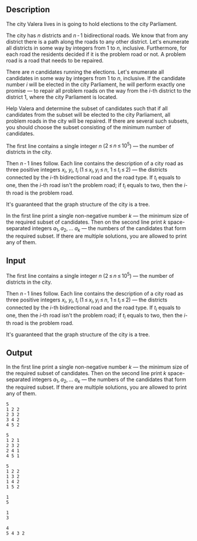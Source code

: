 ## Description

<div><p>The city Valera lives in is going to hold elections to the city Parliament.</p><p>The city has <span class="tex-span"><i>n</i></span> districts and <span class="tex-span"><i>n</i> - 1</span> bidirectional roads. We know that from any district there is a path along the roads to any other district. Let's enumerate all districts in some way by integers from <span class="tex-span">1</span> to <span class="tex-span"><i>n</i></span>, inclusive. Furthermore, for each road the residents decided if it is the problem road or not. <span class="tex-font-style-it">A problem road</span> is a road that needs to be repaired.</p><p>There are <span class="tex-span"><i>n</i></span> candidates running the elections. Let's enumerate all candidates in some way by integers from <span class="tex-span">1</span> to <span class="tex-span"><i>n</i></span>, inclusive. If the candidate number <span class="tex-span"><i>i</i></span> will be elected in the city Parliament, he will perform exactly one promise — to repair all problem roads on the way from the <span class="tex-span"><i>i</i></span>-th district to the district <span class="tex-span">1</span>, where the city Parliament is located.</p><p>Help Valera and determine the subset of candidates such that if all candidates from the subset will be elected to the city Parliament, all problem roads in the city will be repaired. If there are several such subsets, you should choose the subset consisting of the minimum number of candidates.</p></div><div class="input-specification"><p>The first line contains a single integer <span class="tex-span"><i>n</i></span> (<span class="tex-span">2 ≤ <i>n</i> ≤ 10<sup class="upper-index">5</sup></span>) — the number of districts in the city.</p><p>Then <span class="tex-span"><i>n</i> - 1</span> lines follow. Each line contains the description of a city road as three positive integers <span class="tex-span"><i>x</i><sub class="lower-index"><i>i</i></sub></span>, <span class="tex-span"><i>y</i><sub class="lower-index"><i>i</i></sub></span>, <span class="tex-span"><i>t</i><sub class="lower-index"><i>i</i></sub></span> (<span class="tex-span">1 ≤ <i>x</i><sub class="lower-index"><i>i</i></sub>, <i>y</i><sub class="lower-index"><i>i</i></sub> ≤ <i>n</i></span>, <span class="tex-span">1 ≤ <i>t</i><sub class="lower-index"><i>i</i></sub> ≤ 2</span>) — the districts connected by the <span class="tex-span"><i>i</i></span>-th bidirectional road and the road type. If <span class="tex-span"><i>t</i><sub class="lower-index"><i>i</i></sub></span> equals to one, then the <span class="tex-span"><i>i</i></span>-th road isn't the problem road; if <span class="tex-span"><i>t</i><sub class="lower-index"><i>i</i></sub></span> equals to two, then the <span class="tex-span"><i>i</i></span>-th road is the problem road.</p><p>It's guaranteed that the graph structure of the city is a tree.</p></div><div class="output-specification"><p>In the first line print a single non-negative number <span class="tex-span"><i>k</i></span> — the minimum size of the required subset of candidates. Then on the second line print <span class="tex-span"><i>k</i></span> space-separated integers <span class="tex-span"><i>a</i><sub class="lower-index">1</sub>, <i>a</i><sub class="lower-index">2</sub>, ... <i>a</i><sub class="lower-index"><i>k</i></sub></span> — the numbers of the candidates that form the required subset. If there are multiple solutions, you are allowed to print any of them.</p></div>

## Input

<p>The first line contains a single integer <span class="tex-span"><i>n</i></span> (<span class="tex-span">2 ≤ <i>n</i> ≤ 10<sup class="upper-index">5</sup></span>) — the number of districts in the city.</p><p>Then <span class="tex-span"><i>n</i> - 1</span> lines follow. Each line contains the description of a city road as three positive integers <span class="tex-span"><i>x</i><sub class="lower-index"><i>i</i></sub></span>, <span class="tex-span"><i>y</i><sub class="lower-index"><i>i</i></sub></span>, <span class="tex-span"><i>t</i><sub class="lower-index"><i>i</i></sub></span> (<span class="tex-span">1 ≤ <i>x</i><sub class="lower-index"><i>i</i></sub>, <i>y</i><sub class="lower-index"><i>i</i></sub> ≤ <i>n</i></span>, <span class="tex-span">1 ≤ <i>t</i><sub class="lower-index"><i>i</i></sub> ≤ 2</span>) — the districts connected by the <span class="tex-span"><i>i</i></span>-th bidirectional road and the road type. If <span class="tex-span"><i>t</i><sub class="lower-index"><i>i</i></sub></span> equals to one, then the <span class="tex-span"><i>i</i></span>-th road isn't the problem road; if <span class="tex-span"><i>t</i><sub class="lower-index"><i>i</i></sub></span> equals to two, then the <span class="tex-span"><i>i</i></span>-th road is the problem road.</p><p>It's guaranteed that the graph structure of the city is a tree.</p>

## Output

<p>In the first line print a single non-negative number <span class="tex-span"><i>k</i></span> — the minimum size of the required subset of candidates. Then on the second line print <span class="tex-span"><i>k</i></span> space-separated integers <span class="tex-span"><i>a</i><sub class="lower-index">1</sub>, <i>a</i><sub class="lower-index">2</sub>, ... <i>a</i><sub class="lower-index"><i>k</i></sub></span> — the numbers of the candidates that form the required subset. If there are multiple solutions, you are allowed to print any of them.</p>





```input1
5
1 2 2
2 3 2
3 4 2
4 5 2

```




```input2
5
1 2 1
2 3 2
2 4 1
4 5 1

```




```input3
5
1 2 2
1 3 2
1 4 2
1 5 2

```




```output1
1
5 

```




```output2
1
3 

```




```output3
4
5 4 3 2 

```


